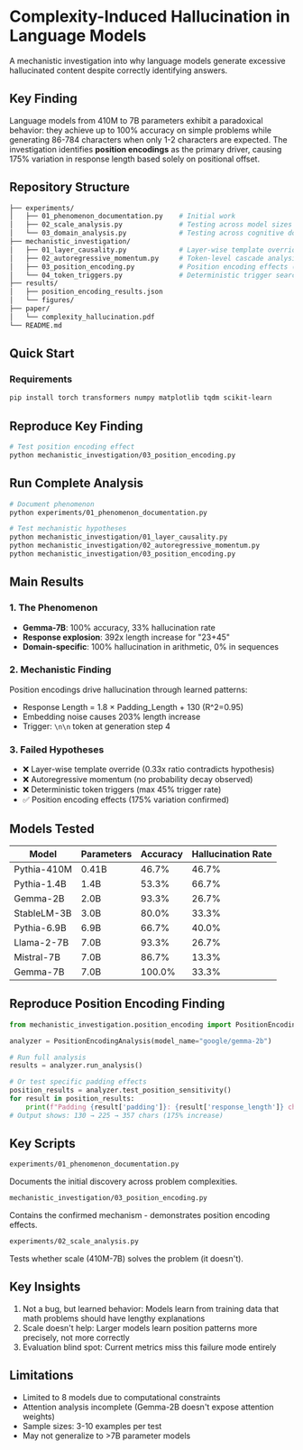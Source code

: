 # Complexity-Induced Hallucination in Language Models

A mechanistic investigation into why language models generate excessive hallucinated content despite correctly identifying answers.

## Key Finding

Language models from 410M to 7B parameters exhibit a paradoxical behavior: they achieve up to 100% accuracy on simple problems while generating 86-784 characters when only 1-2 characters are expected. The investigation identifies **position encodings** as the primary driver, causing 175% variation in response length based solely on positional offset.

## Repository Structure

```bash
├── experiments/
│   ├── 01_phenomenon_documentation.py    # Initial work
│   ├── 02_scale_analysis.py              # Testing across model sizes (410M-7B)
│   └── 03_domain_analysis.py             # Testing across cognitive domains
├── mechanistic_investigation/
│   ├── 01_layer_causality.py             # Layer-wise template override hypothesis
│   ├── 02_autoregressive_momentum.py     # Token-level cascade analysis
│   ├── 03_position_encoding.py           # Position encoding effects (CONFIRMED)
│   └── 04_token_triggers.py              # Deterministic trigger search
├── results/
│   ├── position_encoding_results.json
│   └── figures/
├── paper/
│   └── complexity_hallucination.pdf
└── README.md
```

## Quick Start

### Requirements

```bash
pip install torch transformers numpy matplotlib tqdm scikit-learn
```

## Reproduce Key Finding

```bash
# Test position encoding effect
python mechanistic_investigation/03_position_encoding.py
```

## Run Complete Analysis

```bash
# Document phenomenon
python experiments/01_phenomenon_documentation.py

# Test mechanistic hypotheses
python mechanistic_investigation/01_layer_causality.py
python mechanistic_investigation/02_autoregressive_momentum.py
python mechanistic_investigation/03_position_encoding.py
```

## Main Results

### 1. The Phenomenon

- **Gemma-7B**: 100% accuracy, 33% hallucination rate
- **Response explosion**: 392x length increase for "23+45"
- **Domain-specific**: 100% hallucination in arithmetic, 0% in sequences

### 2. Mechanistic Finding

Position encodings drive hallucination through learned patterns:

- Response Length = 1.8 × Padding_Length + 130 (R^2=0.95)
- Embedding noise causes 203% length increase
- Trigger: `\n\n` token at generation step 4

### 3. Failed Hypotheses

- ❌ Layer-wise template override (0.33x ratio contradicts hypothesis)
- ❌ Autoregressive momentum (no probability decay observed)
- ❌ Deterministic token triggers (max 45% trigger rate)
- ✅ Position encoding effects (175% variation confirmed)

## Models Tested

| Model | Parameters | Accuracy | Hallucination Rate |
|-------|------------|----------|-------------------|
| Pythia-410M | 0.41B | 46.7% | 46.7% |
| Pythia-1.4B | 1.4B | 53.3% | 66.7% |
| Gemma-2B | 2.0B | 93.3% | 26.7% |
| StableLM-3B | 3.0B | 80.0% | 33.3% |
| Pythia-6.9B | 6.9B | 66.7% | 40.0% |
| Llama-2-7B | 7.0B | 93.3% | 26.7% |
| Mistral-7B | 7.0B | 86.7% | 13.3% |
| Gemma-7B | 7.0B | 100.0% | 33.3% |

## Reproduce Position Encoding Finding

```python
from mechanistic_investigation.position_encoding import PositionEncodingAnalysis

analyzer = PositionEncodingAnalysis(model_name="google/gemma-2b")

# Run full analysis
results = analyzer.run_analysis()

# Or test specific padding effects
position_results = analyzer.test_position_sensitivity()
for result in position_results:
    print(f"Padding {result['padding']}: {result['response_length']} chars")
# Output shows: 130 → 225 → 357 chars (175% increase)
```

## Key Scripts

```bash
experiments/01_phenomenon_documentation.py
```

Documents the initial discovery across problem complexities.

```bash
mechanistic_investigation/03_position_encoding.py
```

Contains the confirmed mechanism - demonstrates position encoding effects.

```bash
experiments/02_scale_analysis.py
```

Tests whether scale (410M-7B) solves the problem (it doesn't).

## Key Insights

1. Not a bug, but learned behavior: Models learn from training data that math problems should have lengthy explanations
2. Scale doesn't help: Larger models learn position patterns more precisely, not more correctly
3. Evaluation blind spot: Current metrics miss this failure mode entirely

## Limitations

- Limited to 8 models due to computational constraints
- Attention analysis incomplete (Gemma-2B doesn't expose attention weights)
- Sample sizes: 3-10 examples per test
- May not generalize to >7B parameter models

